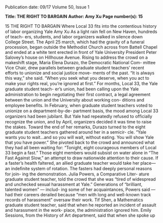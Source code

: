 Publication date: 09/17
Volume 50, Issue 1

**Title: THE RIGHT TO BARGAIN**
**Author: Amy Xu**
**Page number(s): 15**

15
THE RIGHT TO BARGAIN
Where Local 33 ﬁts into the contentious history of labor organizing Yale
Amy Xu
As a light rain fell on New Haven, hundreds of teach-
ers, students, and labor organizers walked in silence down 
College Street. The April 25 march, which had the gravity of 
a funeral procession, began outside the Methodist Church 
across from Battell Chapel and ended at a white tent erected 
in front of Yale University President Peter Salovey’s house on 
Hillhouse Avenue. Rising to address the crowd on a makeshift 
stage, Maria Elena Durazo, the Democratic National Com-
mittee Vice Chair, drew parallels between graduate student 
teachers’ recent efforts to unionize and social justice move-
ments of the past. “It is always this way,” she said. “When you 
seek what you deserve, when you act to make your rights real, 
you’re ignored at ﬁrst.”
For months, Local 33, the Yale graduate student teach-
er’s union, had been calling upon the Yale administration 
to begin negotiating their ﬁrst contract, a legal agreement 
between the union and the University about working con-
ditions and employee beneﬁts. In February, when graduate 
student teachers voted to unionize on a department-by-de-
partment basis, the mood among Local 33 organizers had 
been jubilant. But Yale had repeatedly refused to ofﬁcially 
recognize the union, and by April, organizers decided it was 
time to raise the stakes.
Toward the end of her remarks, Durazo turned to the eight 
graduate student teachers gathered around her in a semicir-
cle. “Yale wants you to wait…and so you will wait, without 
eating. You will show Yale that you have power.” She pivoted 
back to the crowd and announced what they had all been 
waiting for: “Tonight, eight courageous members of Local 
33 begin a fast.”
Those eight members would subsist on water alone in 
“The Fast Against Slow,” an attempt to draw nationwide 
attention to their cause. If a faster’s health faltered, an allied 
graduate teacher would take her place—an indeﬁnite system 
of rotation. The fasters had deeply personal reasons for join-
ing the demonstration.  Julia Powers, a Comparative Liter-
ature graduate student teacher, told the crowd that she was 
“tired of widespread and unchecked sexual harassment at 
Yale.” Generations of “brilliant, talented women” — includ-
ing some of her acquaintances, Powers said — had their 
careers derailed because “men with long and well-known 
track records of harassment” oversaw their work. Tif Shen, 
a Mathematics graduate student teacher, said that when he 
reported an incident of assault and harassment in the work-
place, the administration ignored him. Emily Sessions, from 
the History of Art department, said that when she spoke up
